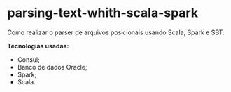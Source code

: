 # parsing-text-whith-scala-spark
Como realizar o parser de arquivos posicionais usando Scala, Spark e SBT.

**Tecnologias usadas:**

- Consul;
- Banco de dados Oracle;
- Spark;
- Scala.
